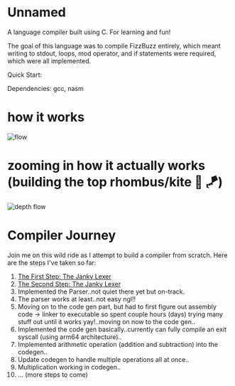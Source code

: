 # Unnamed
A language compiler built using C. For learning and fun!

The goal of this language was to compile FizzBuzz entirely, which meant writing to stdout, loops, mod operator, and if statements were required, which were all implemented.

<!-- To see how the syntax looks, checks the examples folder. -->

Quick Start:

Dependencies: gcc, nasm

<!-- ```
./build.sh
./build/unn <filename> <output_filename>
``` -->

# how it works 

![flow](assets/flow.png)

# zooming in how it actually works (building the top rhombus/kite 🙂 🪁)

![depth flow](assets/depth_flow.png)


# Compiler Journey

Join me on this wild ride as I attempt to build a compiler from scratch. Here are the steps I've taken so far:

1. [The First Step: The Janky Lexer](assets/journey/step1_janky_lexer.md)
2. [The Second Step: The Janky Lexer](assets/journey/step2_janky_lexer.md)
3. Implemented the Parser..not quiet there yet but on-track.
4. The parser works at least..not easy ngl!!
5. Moving on to the code gen part, but had to first figure out assembly code -> linker to executable so spent couple hours (days) trying many stuff out until it works yay!..moving on now to the code gen..
6. Implemented the code gen basically..currently can fully compile an exit syscall (using arm64 architecture)..
7. Implemented arithmetic operation (addition and subtraction) into the codegen..
8. Update codegen to handle multiple operations all at once..
9. Multiplication working in codegen..
9. ... (more steps to come)